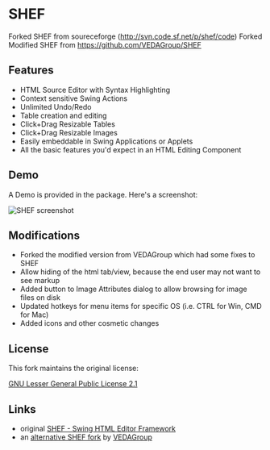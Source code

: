 SHEF
====

Forked SHEF from soureceforge (http://svn.code.sf.net/p/shef/code)
Forked Modified SHEF from https://github.com/VEDAGroup/SHEF

Features
--------

* HTML Source Editor with Syntax Highlighting
* Context sensitive Swing Actions
* Unlimited Undo/Redo
* Table creation and editing
* Click+Drag Resizable Tables
* Click+Drag Resizable Images
* Easily embeddable in Swing Applications or Applets
* All the basic features you'd expect in an HTML Editing Component

Demo
--------

A Demo is provided in the package.  Here's a screenshot:

![SHEF screenshot](https://github.com/kkieffer/SHEF/blob/master/screenshot.jpg "SHEF screenshot")


Modifications
--------

* Forked the modified version from VEDAGroup which had some fixes to SHEF
* Allow hiding of the html tab/view, because the end user may not want to see markup
* Added button to Image Attributes dialog to allow browsing for image files on disk
* Updated hotkeys for menu items for specific OS (i.e. CTRL for Win, CMD for Mac)
* Added icons and other cosmetic changes



License
-------

This fork maintains the original license:

[GNU Lesser General Public License 2.1](http://www.gnu.org/licenses/lgpl-2.1-standalone.html)



Links
--------------------

* original [SHEF - Swing HTML Editor Framework](http://shef.sourceforge.net/)
* an [alternative SHEF fork](https://github.com/VEDAGroup/SHEF) by [VEDAGroup](https://github.com/VEDAGroup)
